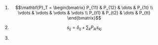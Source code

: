 1. $$\mathbf{P}_T = \begin{bmatrix} P_{11} & P_{12} & \dots & P_{1t} \\ \vdots & \vdots & \vdots & \vdots \\ P_{t1} & P_{t2} & \dots & P_{tt}  \end{bmatrix}$$

2. $$s_{ij}=\delta_{ij} + \sum_{k} P_{ik} s_{kj}$$

3. 